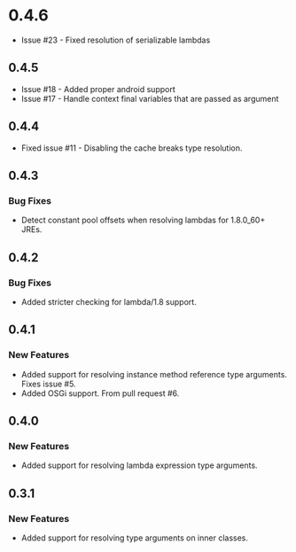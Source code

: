 # 0.4.6

* Issue #23 - Fixed resolution of serializable lambdas

## 0.4.5

* Issue #18 - Added proper android support
* Issue #17 - Handle context final variables that are passed as argument

## 0.4.4

* Fixed issue #11 - Disabling the cache breaks type resolution.

## 0.4.3

### Bug Fixes

* Detect constant pool offsets when resolving lambdas for 1.8.0_60+ JREs.

## 0.4.2

### Bug Fixes

* Added stricter checking for lambda/1.8 support.

## 0.4.1

### New Features

* Added support for resolving instance method reference type arguments. Fixes issue #5.
* Added OSGi support. From pull request #6.

## 0.4.0

### New Features

* Added support for resolving lambda expression type arguments.

## 0.3.1

### New Features

* Added support for resolving type arguments on inner classes.